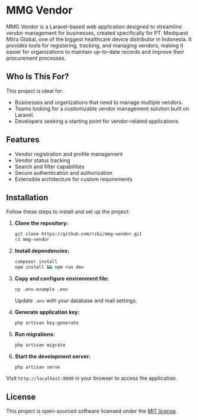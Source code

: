 # MMG Vendor

MMG Vendor is a Laravel-based web application designed to streamline vendor management for businesses, created specifically for PT. Medquest Mitra Global, one of the biggest healthcare device distributor in Indonesia. It provides tools for registering, tracking, and managing vendors, making it easier for organizations to maintain up-to-date records and improve their procurement processes.

## Who Is This For?

This project is ideal for:

- Businesses and organizations that need to manage multiple vendors.
- Teams looking for a customizable vendor management solution built on Laravel.
- Developers seeking a starting point for vendor-related applications.

## Features

- Vendor registration and profile management
- Vendor status tracking
- Search and filter capabilities
- Secure authentication and authorization
- Extensible architecture for custom requirements

## Installation

Follow these steps to install and set up the project:

1. **Clone the repository:**
    ```bash
    git clone https://github.com/rzki/mmg-vendor.git
    cd mmg-vendor
    ```

2. **Install dependencies:**
    ```bash
    composer install
    npm install && npm run dev
    ```

3. **Copy and configure environment file:**
    ```bash
    cp .env.example .env
    ```
    Update `.env` with your database and mail settings.

4. **Generate application key:**
    ```bash
    php artisan key:generate
    ```

5. **Run migrations:**
    ```bash
    php artisan migrate
    ```

6. **Start the development server:**
    ```bash
    php artisan serve
    ```

Visit `http://localhost:8000` in your browser to access the application.

## License

This project is open-sourced software licensed under the [MIT license](https://opensource.org/licenses/MIT).
